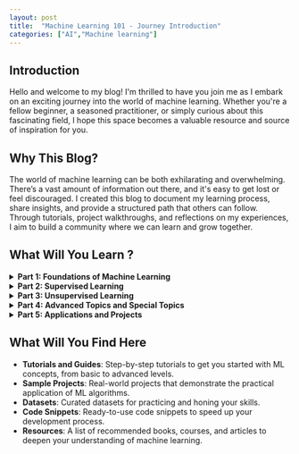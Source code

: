 ```yaml
---
layout: post
title:  "Machine Learning 101 - Journey Introduction"
categories: ["AI","Machine learning"]
---
```


## Introduction

Hello and welcome to my blog! I'm thrilled to have you join me as I embark on an exciting journey into the world of machine learning. Whether you're a fellow beginner, a seasoned practitioner, or simply curious about this fascinating field, I hope this space becomes a valuable resource and source of inspiration for you.

## Why This Blog?

The world of machine learning can be both exhilarating and overwhelming. There’s a vast amount of information out there, and it's easy to get lost or feel discouraged. I created this blog to document my learning process, share insights, and provide a structured path that others can follow. Through tutorials, project walkthroughs, and reflections on my experiences, I aim to build a community where we can learn and grow together.

## What Will You Learn ?

<details>
    <summary><strong>Part 1: Foundations of Machine Learning</strong></summary>
    <ul>
        <li><strong>Introduction to Machine Learning</strong>
            <ul>
                <li>What is Machine Learning?</li>
                <li>Applications of Machine Learning</li>
                <li>Types of Machine Learning: Supervised, Unsupervised, Reinforcement Learning</li>
            </ul>
        </li>
        <li><strong>Linear Algebra Review</strong>
            <ul>
                <li>Vectors and Matrices</li>
                <li>Matrix Operations</li>
                <li>Eigenvalues and Eigenvectors</li>
            </ul>
        </li>
        <li><strong>Probability and Statistics Review</strong>
            <ul>
                <li>Basic Probability Concepts</li>
                <li>Random Variables</li>
                <li>Probability Distributions</li>
                <li>Bayes' Theorem</li>
            </ul>
        </li>
    </ul>
</details>

<details>
    <summary><strong>Part 2: Supervised Learning</strong></summary>
    <ul>
        <li><strong>Linear Regression</strong>
            <ul>
                <li>Model Representation</li>
                <li>Cost Function</li>
                <li>Gradient Descent</li>
                <li>Regularization</li>
            </ul>
        </li>
        <li><strong>Logistic Regression</strong>
            <ul>
                <li>Classification Problems</li>
                <li>Hypothesis Representation</li>
                <li>Cost Function and Gradient Descent</li>
                <li>Regularization</li>
            </ul>
        </li>
        <li><strong>Generative Learning Algorithms</strong>
            <ul>
                <li>Gaussian Discriminant Analysis</li>
                <li>Naive Bayes</li>
            </ul>
        </li>
        <li><strong>Support Vector Machines</strong>
            <ul>
                <li>Optimization Objective</li>
                <li>Large Margin Classification</li>
                <li>Kernels</li>
            </ul>
        </li>
        <li><strong>Neural Networks</strong>
            <ul>
                <li>Model Representation</li>
                <li>Forward and Backward Propagation</li>
                <li>Gradient Descent and Backpropagation Algorithm</li>
            </ul>
        </li>
    </ul>
</details>

<details>
    <summary><strong>Part 3: Unsupervised Learning</strong></summary>
    <ul>
        <li><strong>K-Means Clustering</strong>
            <ul>
                <li>Algorithm Steps</li>
                <li>Choosing the Number of Clusters</li>
            </ul>
        </li>
        <li><strong>Principal Component Analysis (PCA)</strong>
            <ul>
                <li>Dimensionality Reduction</li>
                <li>Eigenvectors and Eigenvalues</li>
                <li>Applications of PCA</li>
            </ul>
        </li>
        <li><strong>Anomaly Detection</strong>
            <ul>
                <li>Gaussian Distribution</li>
                <li>Algorithm for Anomaly Detection</li>
                <li>Applications</li>
            </ul>
        </li>
    </ul>
</details>

<details>
    <summary><strong>Part 4: Advanced Topics and Special Topics</strong></summary>
    <ul>
        <li><strong>Reinforcement Learning</strong>
            <ul>
                <li>Markov Decision Processes</li>
                <li>Value Iteration and Policy Iteration</li>
                <li>Q-Learning</li>
            </ul>
        </li>
        <li><strong>Machine Learning System Design</strong>
            <ul>
                <li>Prioritizing What to Work On</li>
                <li>Error Analysis</li>
                <li>Evaluating a Learning Algorithm</li>
            </ul>
        </li>
        <li><strong>Support Vector Machines</strong>
            <ul>
                <li>Kernel Methods</li>
                <li>Support Vector Machines in Practice</li>
            </ul>
        </li>
        <li><strong>Large Scale Machine Learning</strong>
            <ul>
                <li>Stochastic Gradient Descent</li>
                <li>MapReduce and Data Parallelism</li>
            </ul>
        </li>
    </ul>
</details>

<details>
    <summary><strong>Part 5: Applications and Projects</strong></summary>
    <ul>
        <li><strong>Speech Recognition</strong>
            <ul>
                <li>Feature Extraction</li>
                <li>Acoustic Models</li>
                <li>Language Models</li>
            </ul>
        </li>
        <li><strong>Computer Vision</strong>
            <ul>
                <li>Image Recognition</li>
                <li>Convolutional Neural Networks (CNNs)</li>
            </ul>
        </li>
        <li><strong>Natural Language Processing</strong>
            <ul>
                <li>Text Classification</li>
                <li>Recurrent Neural Networks (RNNs) and Long Short-Term Memory (LSTM)</li>
            </ul>
        </li>
        <li><strong>Recommendation Systems</strong>
            <ul>
                <li>Collaborative Filtering</li>
                <li>Matrix Factorization</li>
            </ul>
        </li>
        <li><strong>Capstone Project</strong>
            <ul>
                <li>Choosing a Project</li>
                <li>Implementing and Documenting Your Project</li>
                <li>Presenting Your Results</li>
            </ul>
        </li>
    </ul>
</details>

## What Will You Find Here

- **Tutorials and Guides**: Step-by-step tutorials to get you started with ML concepts, from basic to advanced levels.
- **Sample Projects**: Real-world projects that demonstrate the practical application of ML algorithms.
- **Datasets**: Curated datasets for practicing and honing your skills.
- **Code Snippets**: Ready-to-use code snippets to speed up your development process.
- **Resources**: A list of recommended books, courses, and articles to deepen your understanding of machine learning.
